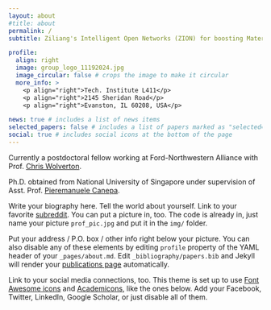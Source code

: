 ```yaml
---
layout: about
#title: about
permalink: /
subtitle: Ziliang's Intelligent Open Networks (ZION) for boosting Materials Science Research.

profile:
  align: right
  image: group_logo_11192024.jpg
  image_circular: false # crops the image to make it circular
  more_info: >
    <p align="right">Tech. Institute L411</p>
    <p align="right">2145 Sheridan Road</p>
    <p align="right">Evanston, IL 60208, USA</p>

news: true # includes a list of news items
selected_papers: false # includes a list of papers marked as "selected={true}"
social: true # includes social icons at the bottom of the page
---
```


Currently a postdoctoral fellow working at Ford-Northwestern Alliance with Prof. [Chris Wolverton](https://sites.google.com/site/wolvertonresearchgroup/). 

Ph.D. obtained from National University of Singapore under supervision of Asst. Prof. <a href="https://caneparesearch.org" target="_blank">Pieremanuele Canepa</a>. 

Write your biography here. Tell the world about yourself. Link to your favorite [subreddit](http://reddit.com). You can put a picture in, too. The code is already in, just name your picture `prof_pic.jpg` and put it in the `img/` folder.

Put your address / P.O. box / other info right below your picture. You can also disable any of these elements by editing `profile` property of the YAML header of your `_pages/about.md`. Edit `_bibliography/papers.bib` and Jekyll will render your [publications page](/al-folio/publications/) automatically.

Link to your social media connections, too. This theme is set up to use [Font Awesome icons](https://fontawesome.com/) and [Academicons](https://jpswalsh.github.io/academicons/), like the ones below. Add your Facebook, Twitter, LinkedIn, Google Scholar, or just disable all of them.
